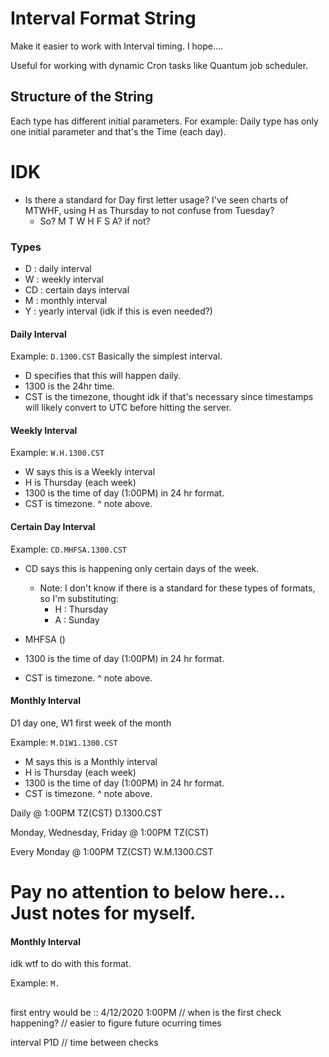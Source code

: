 # Interval Format String

Make it easier to work with Interval timing. I hope....

Useful for working with dynamic Cron tasks like Quantum job scheduler.

## Structure of the String

Each type has different initial parameters. For example: Daily type has only one initial parameter and that's the Time (each day).

# IDK

  - Is there a standard for Day first letter usage? I've seen charts of MTWHF, using H as Thursday to not confuse from Tuesday?
    - So? M T W H F S A? if not?

### Types

- D : daily interval
- W : weekly interval
- CD : certain days interval
- M : monthly interval
- Y : yearly interval (idk if this is even needed?)

#### Daily Interval

Example: `D.1300.CST`
Basically the simplest interval.

- D specifies that this will happen daily.
- 1300 is the 24hr time.
- CST is the timezone, thought idk if that's necessary since timestamps will likely convert to UTC before hitting the server.

#### Weekly Interval

Example: `W.H.1300.CST`

  - W says this is a Weekly interval
  - H is Thursday (each week)
  - 1300 is the time of day (1:00PM) in 24 hr format.
  - CST is timezone. ^ note above.

#### Certain Day Interval

Example: `CD.MHFSA.1300.CST`
- CD says this is happening only certain days of the week.
  - Note: I don't know if there is a standard for these types of formats, so I'm substituting: 
    - H : Thursday
    - A : Sunday

- MHFSA ()
- 1300 is the time of day (1:00PM) in 24 hr format.
- CST is timezone. ^ note above.

#### Monthly Interval

D1 day one,
W1 first week
of the month

Example: `M.D1W1.1300.CST`

- M says this is a Monthly interval
- H is Thursday (each week)
- 1300 is the time of day (1:00PM) in 24 hr format.
- CST is timezone. ^ note above.

Daily @ 1:00PM TZ(CST)
  D.1300.CST

Monday, Wednesday, Friday @ 1:00PM TZ(CST)

Every Monday @ 1:00PM TZ(CST)
W.M.1300.CST

# Pay no attention to below here... Just notes for myself.

#### Monthly Interval

idk wtf to do with this format.

Example: `M.`

## 
first entry would be :: 4/12/2020 1:00PM
  // when is the first check happening?
  // easier to figure future ocurring times

interval P1D
  // time between checks


